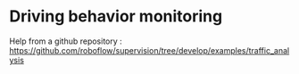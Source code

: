 # Driving behavior monitoring

Help from a github repository : 
https://github.com/roboflow/supervision/tree/develop/examples/traffic_analysis
